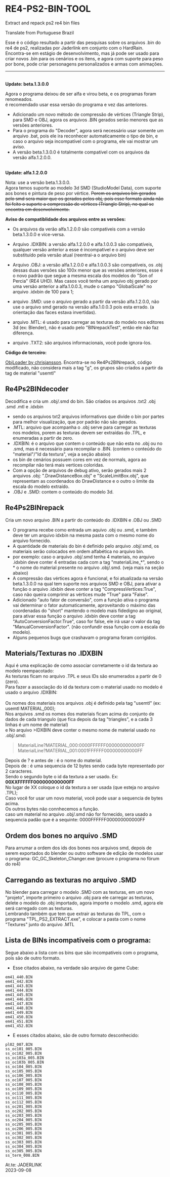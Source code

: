 # RE4-PS2-BIN-TOOL
Extract and repack ps2 re4 bin files

Translate from Portuguese Brazil

Esse é o código resultado a partir das pesquisas sobre os arquivos .bin do re4 de ps2, realizadas por Jaderlink em conjunto com o HardRain.
Encontra-se em estágio de desenvolvimento, mas já pode ser usado para criar novos .bin para os cenários e os itens, e agora com suporte para peso por bone, pode criar personagens personalizados e armas com animações.

----
<br>**Update: beta.1.3.0.0**

Agora o programa deixou de ser alfa e virou beta, e os programas foram renomeados.
<br> é recomendado usar essa versão do programa e vez das anteriores.

* Adicionado um novo método de compressão de vértices (Triangle Strip), para SMD e OBJ, agora os arquivos .BIN gerados serão menores que as versões anteriores.
* Para o programa do "Decoder", agora será necessário usar somente um arquivo .bat, pois ele ira reconhecer automaticamente o tipo de bin, e caso o arquivo seja incompatível com o programa, ele vai mostrar um aviso.
* A versão beta.1.3.0.0 é totalmente compatível com os arquivos da versão alfa.1.2.0.0.


<br>**Update: alfa.1.2.0.0**

Nota: use a versão beta.1.3.0.0.
<br>Agora temos suporte ao modelo 3d SMD (StudioModel Data), com suporte aos bones e pintura de peso por vértice. <del> Porem os arquivos bin gerados pelo smd sera maior que os gerados pelos obj, pois esse formato ainda não foi feito o suporte a compressão de vértices (Triangle Strip), no qual se encontra em desenvolvimento.</del>

**Aviso de compatiblidade dos arquivos entre as versões:**

 - Os arquivos da verão alfa.1.2.0.0 são compatíveis com a versão beta.1.3.0.0 e vice-versa.

 - Arquivo .IDXBIN: a versão alfa.1.2.0.0 e alfa.1.0.0.3 são compatíveis, qualquer versão anterior a esse é incompatível e o arquivo deve ser substituído pela versão atual (reentrai-a o arquivo bin)

 - Arquivo .OBJ: a versão alfa.1.2.0.0 e alfa.1.0.0.3 são compatíveis, os .obj dessas duas versões são 100x menor que as versões anteriores, esse é o novo padrão que segue a mesma escala dos modelos do "Son of Percia" (RE4 UHD). Mas casos você tenha um arquivo obj gerado por uma versão anterior a alfa.1.0.0.3, mude o campo "GlobalScale" no arquivo .idxbin de 100 para 1; 

- arquivo .SMD: use o arquivo gerado a partir da versão alfa.1.2.0.0, não use o arquivo smd gerado na versão alfa.1.0.0.3 pois esta errado. (a orientação das faces estava invertidas).

- arquivo .MTL: é usado para carregar as texturas do modelo nos editores 3d (ex: Blender), não é usado pelo "BINrepackTest", então ele não faz diferença.

- arquivo .TXT2: são arquivos informacionais, você pode ignora-los.



**Código de terceiro:**

[ObjLoader by chrisjansson](https://github.com/chrisjansson/ObjLoader/).
Encontra-se no Re4Ps2BINrepack, código modificado, não considera mais a tag "g", os grupos são criados a partir da tag de material "usemtl" 

  ## Re4Ps2BINdecoder

Decodifica e cria um .obj/.smd do bin.
São criados os arquivos .txt2 .obj .smd .mtl e .idxbin
  - sendo os arquivos txt2 arquivos informativos que divide o bin por partes para melhor visualização, que por padrão não são gerados.
  - .MTL: arquivo que acompanha o .obj serve para carregar as texturas nos modelos, porem as texturas devem ser extraídas do .TPL, e enumeradas a partir de zero.
  - .IDXBIN: é o arquivo que contem o conteúdo que não esta no .obj ou no .smd, mas é necessário para recompilar o .BIN. (contem o conteúdo do "material"/"Id da textura", veja a seção abaixo)
  - os bin de cenários possuem cores em vez de normals, agora ao recompilar não terá mais vertices coloridas.
  - Com a opção de arquivos de debug ativo, serão gerados mais 2 arquivos .obj: ".DrawDistanceBox.obj" e "ScaleLimitBox.obj", que representam as coordenados do DrawDistance e o outro o limite da escala do modelo extraído.
  - .OBJ e .SMD: contem o conteúdo do modelo 3d.

## Re4Ps2BINrepack

Cria um novo arquivo .BIN a partir do conteúdo do .IDXBIN e .OBJ ou .SMD
  - O programa recebe como entrada um aquivo .obj ou .smd, e também deve ter um arquivo idxbin na mesma pasta com o mesmo nome do arquivo fornecido. 
  - A quantidade de materiais do bin é definido pelo arquivo .obj/.smd, os materiais serão colocados em ordem alfabética no arquivo bin.
  - por exemplo: caso o arquivo .obj/.smd tenha 4 materiais, no arquivo .idxbin deve conter 4 entradas cada com a tag "materialLine_*", sendo o * o nome do material presente no arquivo .obj/.smd. (veja mais na seção abaixo)
  - A compressão das vértices agora é funcional, e foi atualizada na versão beta.1.3.0.0 na qual tem suporte nos arquivos SMD e OBJ, para ativar a função o arquivo .idxbin deve conter a tag "CompressVertices:True", caso não queira comprimir as vértices mude "True" para "False".
  - Adicionado "auto fator de conversão", com a função ativa o programa vai determinar o fator automaticamente, aproveitando o máximo das coordenadas do "short" mantendo o modelo mais fidedigno ao original, para ativar essa função o arquivo .idxbin deve conter a tag "AutoConversionFactor:True", caso for false, ele irá usar o valor da tag "ManualConversionFactor". (não confundir essa função com a escala do modelo).
  - Alguns pequenos bugs que crashavam o programa foram corrigidos.

## Materials/Texturas no .IDXBIN

Aqui é uma explicação de como associar corretamente o id da textura ao modelo reempacotado:
<br>As texturas ficam no arquivo .TPL e seus IDs são enumerados a partir de 0 (zero).
<br>Para fazer a associação do id da textura com o material usado no modelo é usado o arquivo .IDXBIN:
<br>
<br> Os nomes dos materiais nos arquivos .obj é definido pela tag "usemtl" (ex: usemtl MATERIAL_000);
<br>Nos arquivos .smd os nomes dos materiais ficam acima do conjunto de dados de cada triangulo (que fica depois da tag "triangles", e a cada 3 linhas é um nome de material)
<br> e No arquivo >IDXBIN deve conter o mesmo nome de material usado no .obj/.smd:


>MaterialLine?MATERIAL_000:0000FFFFFF000000000000FF
<br>MaterialLine?MATERIAL_001:0001FFFFFF000000000000FF

Depois de ? e antes de : é o nome do material.
<br>Depois de : é uma sequencia de 12 bytes sendo cada byte representado por 2 caracteres.
<br>Sendo o segundo byte o id da textura a ser usado. Ex:
<br>**00XXFFFFFF000000000000FF**
<br> No lugar de XX coloque o id da textura a ser usada (que esteja no arquivo .TPL);
<br> Caso você for usar um novo material, você pode usar a sequencia de bytes acima.
<br> Os outros bytes não connhecemos a função.
<br> caso um material no arquivo .obj/.smd não for fornecido, sera usado a sequencia padão que é a sequinte: 0000FFFFFF000000000000FF

## Ordem dos bones no arquivo .SMD

Para arrumar a ordem dos ids dos bones nos arquivos smd, depois de serem exportados do blender ou outro software de edição de modelos usar o programa: GC_GC_Skeleton_Changer.exe (procure o programa no fórum do re4)

## Carregando as texturas no arquivo .SMD

No blender para carregar o modelo .SMD com as texturas, em um novo "projeto", importe primeiro o arquivo .obj para ele carregar as texturas, delete o modelo do .obj importado, agora importe o modelo .smd, agora ele será carregado com as texturas.
<br>Lembrando também que tem que extrair as texturas do TPL, com o programa "TPL_PS2_EXTRACT.exe", e colocar a pasta com o nome "Textures" junto do arquivo .MTL

## Lista de BINs incompativeis com o programa:

Segue abaixo a lista com os bins que são incompatíveis com o programa, pois são de outro formato.

* Esse citados abaixo, na verdade são arquivo de game Cube:

```
em41_440.BIN
em41_442.BIN
em41_443.BIN
em41_444.BIN
em41_445.BIN
em41_446.BIN
em41_447.BIN
em41_448.BIN
em41_449.BIN
em41_450.BIN
em41_451.BIN
em41_452.BIN
```
* E esses citados abaixo, são de outro formato desconhecido:
```
pl02_007.BIN
ss_oc101_005.BIN
ss_oc102_005.BIN
ss_oc103a_005.BIN
ss_oc103b_005.BIN
ss_oc104_005.BIN
ss_oc105_005.BIN
ss_oc106_005.BIN
ss_oc107_005.BIN
ss_oc108_005.BIN
ss_oc109_005.BIN
ss_oc110_005.BIN
ss_oc111_005.BIN
ss_oc112_005.BIN
ss_oc201_005.BIN
ss_oc202_005.BIN
ss_oc203_005.BIN
ss_oc204_005.BIN
ss_oc205_005.BIN
ss_oc206_005.BIN
ss_oc301_005.BIN
ss_oc302_005.BIN
ss_oc303_005.BIN
ss_oc304_005.BIN
ss_oc305_005.BIN
ss_term_008.BIN
```

At.te: JADERLINK
<br>2023-09-08